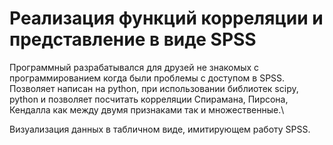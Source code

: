 # Реализация функций корреляции и представление в виде SPSS

Программный разрабатывался для друзей не знакомых с программированием когда были проблемы с доступом в SPSS.\
Позволяет написан на python, при использовании библиотек scipy, python и позволяет посчитать корреляции 
Спирамана, Пирсона, Кендалла как между двумя признаками так и множественные.\

Визуализация данных в табличном виде, имитирующем работу SPSS.
